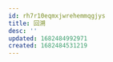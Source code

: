 ```yaml
---
id: rh7r10eqmxjwrehemmqgjys
title: 回溯
desc: ''
updated: 1682484992971
created: 1682484531219
---
```

